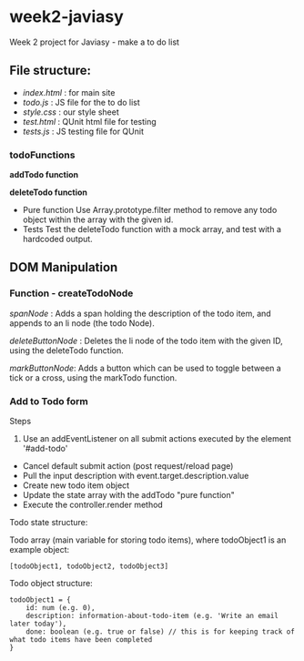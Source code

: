 # week2-javiasy
Week 2 project for Javiasy - make a to do list

## File structure:

- *index.html* : for main site
- *todo.js* : JS file for the to do list
- *style.css* : our style sheet
- *test.html* : QUnit html file for testing
- *tests.js* : JS testing file for QUnit

### todoFunctions

**addTodo function**

**deleteTodo function**
- Pure function
    Use Array.prototype.filter method to remove any todo object within the array with the given id.
- Tests
    Test the deleteTodo function with a mock array, and test with a hardcoded output.

## DOM Manipulation

### Function - createTodoNode

*spanNode* : Adds a span holding the description of the todo item, and appends to an li node (the todo Node).

*deleteButtonNode* : Deletes the li node of the todo item with the given ID, using the deleteTodo function.

*markButtonNode*: Adds a button which can be used to toggle between a tick or a cross, using the markTodo function.

### Add to Todo form

Steps
1. Use an addEventListener on all submit actions executed by the element '#add-todo'
- Cancel default submit action (post request/reload page)
- Pull the input description with event.target.description.value
- Create new todo item object
- Update the state array with the addTodo "pure function"
- Execute the controller.render method


Todo state structure:

  Todo array (main variable for storing todo items), where todoObject1 is an example object:

    [todoObject1, todoObject2, todoObject3]

  Todo object structure:

    todoObject1 = {
        id: num (e.g. 0),
        description: information-about-todo-item (e.g. 'Write an email later today'),
        done: boolean (e.g. true or false) // this is for keeping track of what todo items have been completed
    }
